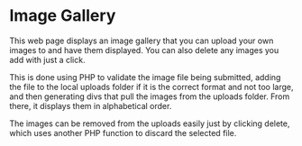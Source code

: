 # Image Gallery

This web page displays an image gallery that you can upload your own images to and have them displayed. You can also delete any images you add with just a click.

This is done using PHP to validate the image file being submitted, adding the file to the local uploads folder if it is the correct format and not too large, and then generating divs that pull the images from the uploads folder. From there, it displays them in alphabetical order.

The images can be removed from the uploads easily just by clicking delete, which uses another PHP function to discard the selected file.